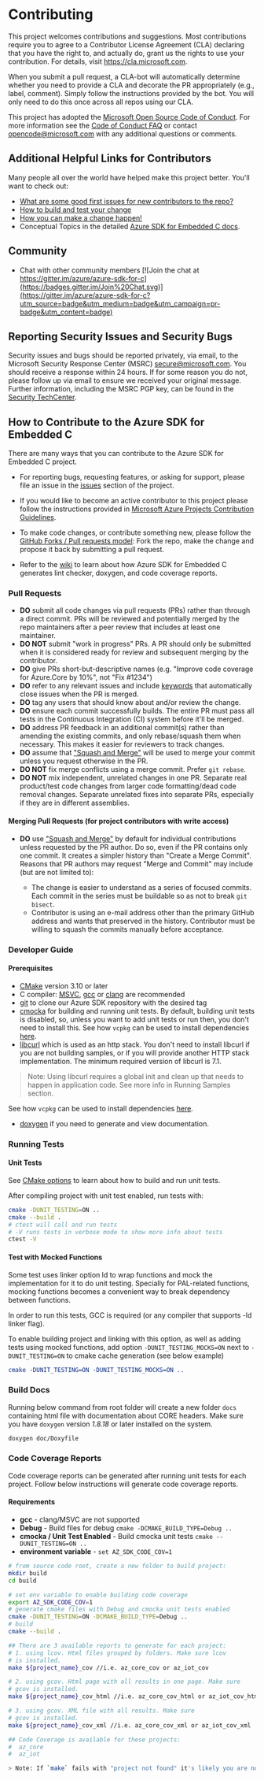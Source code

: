 # Contributing

This project welcomes contributions and suggestions.  Most contributions require you to agree to a
Contributor License Agreement (CLA) declaring that you have the right to, and actually do, grant us
the rights to use your contribution. For details, visit https://cla.microsoft.com.

When you submit a pull request, a CLA-bot will automatically determine whether you need to provide
a CLA and decorate the PR appropriately (e.g., label, comment). Simply follow the instructions
provided by the bot. You will only need to do this once across all repos using our CLA.

This project has adopted the [Microsoft Open Source Code of Conduct](https://opensource.microsoft.com/codeofconduct/).
For more information see the [Code of Conduct FAQ](https://opensource.microsoft.com/codeofconduct/faq/) or
contact [opencode@microsoft.com](mailto:opencode@microsoft.com) with any additional questions or comments.

## Additional Helpful Links for Contributors

Many people all over the world have helped make this project better.  You'll want to check out:

- [What are some good first issues for new contributors to the repo?](https://github.com/azure/azure-sdk-for-c/issues?q=is%3Aopen+is%3Aissue+label%3Aup-for-grabs)
- [How to build and test your change](#developer-guide)
- [How you can make a change happen!](#pull-requests)
- Conceptual Topics in the detailed [Azure SDK for Embedded C docs](https://azure.github.io/azure-sdk-for-c).

## Community

- Chat with other community members [![Join the chat at https://gitter.im/azure/azure-sdk-for-c](https://badges.gitter.im/Join%20Chat.svg)](https://gitter.im/azure/azure-sdk-for-c?utm_source=badge&utm_medium=badge&utm_campaign=pr-badge&utm_content=badge)

## Reporting Security Issues and Security Bugs

Security issues and bugs should be reported privately, via email, to the Microsoft Security Response Center (MSRC) <secure@microsoft.com>. You should receive a response within 24 hours. If for some reason you do not, please follow up via email to ensure we received your original message. Further information, including the MSRC PGP key, can be found in the [Security TechCenter](https://www.microsoft.com/msrc/faqs-report-an-issue).

## How to Contribute to the Azure SDK for Embedded C

There are many ways that you can contribute to the Azure SDK for Embedded C project.

- For reporting bugs, requesting features, or asking for support, please file an issue in the [issues](https://github.com/Azure/azure-sdk-for-c/issues) section of the project.

- If you would like to become an active contributor to this project please follow the instructions provided in [Microsoft Azure Projects Contribution Guidelines](https://opensource.microsoft.com/collaborate).

- To make code changes, or contribute something new, please follow the [GitHub Forks / Pull requests model](https://help.github.com/articles/fork-a-repo/): Fork the repo, make the change and propose it back by submitting a pull request.

- Refer to the [wiki](https://github.com/Azure/azure-sdk-for-c/wiki) to learn about how Azure SDK for Embedded C generates lint checker, doxygen, and code coverage reports.

### Pull Requests

- **DO** submit all code changes via pull requests (PRs) rather than through a direct commit. PRs will be reviewed and potentially merged by the repo maintainers after a peer review that includes at least one maintainer.
- **DO NOT** submit "work in progress" PRs.  A PR should only be submitted when it is considered ready for review and subsequent merging by the contributor.
- **DO** give PRs short-but-descriptive names (e.g. "Improve code coverage for Azure.Core by 10%", not "Fix #1234")
- **DO** refer to any relevant issues and include [keywords](https://help.github.com/articles/closing-issues-via-commit-messages/) that automatically close issues when the PR is merged.
- **DO** tag any users that should know about and/or review the change.
- **DO** ensure each commit successfully builds.  The entire PR must pass all tests in the Continuous Integration (CI) system before it'll be merged.
- **DO** address PR feedback in an additional commit(s) rather than amending the existing commits, and only rebase/squash them when necessary.  This makes it easier for reviewers to track changes.
- **DO** assume that ["Squash and Merge"](https://github.com/blog/2141-squash-your-commits) will be used to merge your commit unless you request otherwise in the PR.
- **DO NOT** fix merge conflicts using a merge commit. Prefer `git rebase`.
- **DO NOT** mix independent, unrelated changes in one PR. Separate real product/test code changes from larger code formatting/dead code removal changes. Separate unrelated fixes into separate PRs, especially if they are in different assemblies.

#### Merging Pull Requests (for project contributors with write access)

- **DO** use ["Squash and Merge"](https://github.com/blog/2141-squash-your-commits) by default for individual contributions unless requested by the PR author.
  Do so, even if the PR contains only one commit. It creates a simpler history than "Create a Merge Commit".
  Reasons that PR authors may request "Merge and Commit" may include (but are not limited to):

  - The change is easier to understand as a series of focused commits. Each commit in the series must be buildable so as not to break `git bisect`.
  - Contributor is using an e-mail address other than the primary GitHub address and wants that preserved in the history. Contributor must be willing to squash
    the commits manually before acceptance.

### Developer Guide

#### Prerequisites

- [CMake](https://cmake.org/download/) version 3.10 or later
- C compiler: [MSVC](https://visualstudio.microsoft.com/downloads/#build-tools-for-visual-studio-2019), [gcc](https://gcc.gnu.org/) or [clang](https://clang.llvm.org/) are recommended
- [git](https://git-scm.com/downloads) to clone our Azure SDK repository with the desired tag
- [cmocka](https://cmocka.org/) for building and running unit tests. By default, building unit tests is disabled, so, unless you want to add unit tests or run then, you don't need to install this. See how `vcpkg` can be used to install dependencies [here][vcpkg].
- [libcurl](https://curl.haxx.se/download.html) which is used as an http stack. You don't need to install libcurl if you are not building samples, or if you will provide another HTTP stack implementation. The minimum required version of libcurl is 7.1.

> Note: Using libcurl requires a global init and clean up that needs to happen in application code. See more info in Running Samples section.

See how `vcpkg` can be used to install dependencies [here][vcpkg].

- [doxygen](https://www.doxygen.nl/download.html) if you need to generate and view documentation.

### Running Tests

#### Unit Tests

See [CMake options][azure_sdk_for_c_cmake_options] to learn about how to build and run unit tests.

After compiling project with unit test enabled, run tests with:

```bash
cmake -DUNIT_TESTING=ON ..
cmake --build .
# ctest will call and run tests
# -V runs tests in verbose mode to show more info about tests
ctest -V
```

#### Test with Mocked Functions

Some test uses linker option ld to wrap functions and mock the implementation for it to do unit testing. Specially for PAL-related functions, mocking functions becomes a convenient way to break dependency between functions.

In order to run this tests, GCC is required (or any compiler that supports -ld linker flag).

To enable building project and linking with this option, as well as adding tests using mocked functions, add option `-DUNIT_TESTING_MOCKS=ON` next to `-DUNIT_TESTING=ON` to cmake cache generation (see below example)

```cmake
cmake -DUNIT_TESTING=ON -DUNIT_TESTING_MOCKS=ON ..
```

### Build Docs

Running below command from root folder will create a new folder `docs` containing html file with documentation about CORE headers. Make sure you have `doxygen` version *1.8.18* or later installed on the system.


```bash
doxygen doc/Doxyfile
```

### Code Coverage Reports

Code coverage reports can be generated after running unit tests for each project. Follow below instructions will generate code coverage reports.

#### Requirements

- **gcc** - clang/MSVC are not supported
- **Debug** - Build files for debug `cmake -DCMAKE_BUILD_TYPE=Debug ..`
- **cmocka / Unit Test Enabled** - Build cmocka unit tests `cmake --DUNIT_TESTING=ON ..`
- **environment variable** - `set AZ_SDK_CODE_COV=1`

```bash
# from source code root, create a new folder to build project:
mkdir build
cd build

# set env variable to enable building code coverage
export AZ_SDK_CODE_COV=1
# generate cmake files with Debug and cmocka unit tests enabled
cmake -DUNIT_TESTING=ON -DCMAKE_BUILD_TYPE=Debug ..
# build
cmake --build .

## There are 3 available reports to generate for each project:
# 1. using lcov. Html files grouped by folders. Make sure lcov
# is installed.
make ${project_name}_cov //i.e. az_core_cov or az_iot_cov

# 2. using gcov. Html page with all results in one page. Make sure
# gcov is installed.
make ${project_name}_cov_html //i.e. az_core_cov_html or az_iot_cov_html

# 3. using gcov. XML file with all results. Make sure
# gcov is installed.
make ${project_name}_cov_xml //i.e. az_core_cov_xml or az_iot_cov_xml

## Code Coverage is available for these projects:
#  az_core
#  az_iot

> Note: If `make` fails with "project not found" it's likely you are not using `gcc`. Use `sudo update-alternatives --config c+++` and `sudo update-alternatives --config cc` to switch to gcc.
```

<!-- LINKS -->
[vcpkg]: https://github.com/Azure/azure-sdk-for-c/blob/master/README.md#development-environment
[azure_sdk_for_c_cmake_options]: https://github.com/Azure/azure-sdk-for-c#cmake-options
